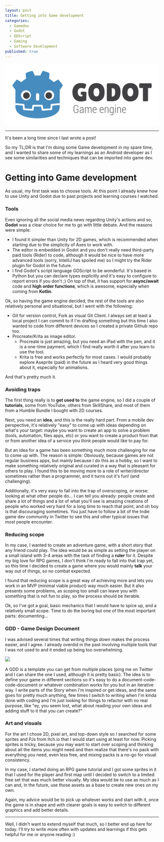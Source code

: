 ```yaml
---
layout: post
title: Getting into Game development
categories:
  - Gamedev
  - Godot
  - GDScript
  - Gaming
  - Software Development
published: true
---
```


![](https://raw.githubusercontent.com/aballano/aballano.github.io/master/images/Godot_logo.svg "Godot logo")

---

It's been a long time since I last wrote a post!

So my TL;DR is that I'm doing some Game development in my spare time, and I wanted to share some of my learnings as an Android developer as I see some similarities and techniques that can be imported into game dev.

# Getting into Game development

As usual, my first task was to choose tools. At this point I already knew how to use Unity and Godot due to past projects and learning courses I watched.

### Tools

Even ignoring all the social media news regarding Unity's actions and so, **Godot** was a clear choice for me to go with little debate. And the reasons were simple:

* I found it simpler than Unity for 2D games, which is recommended when starting due to the simplicity of Axes to work with.
* The editor is embedded in Godot and you don't really need third-party paid tools (Rider) to code, although it would be nice to have more advanced tools (sorry, IntelliJ has spoiled me) so I might try the Rider plugin for Godot in the future.
* I find Godot's script language GDScript to be wonderful. It's based in Python but you can declare types explicitly and it's easy to configure to report errors if you don't ;) On top of that, it has support for **async/await** code and **high order functions**, which is awesome, especially when coming from **Kotlin**.

Ok, so having the game engine decided, the rest of the tools are also relatively personal and situational, but I went with the following:

* Git for version control, Fork as visual Git Client. I always set at least a local project I can commit to if I'm drafting something but this time I also wanted to code from different devices so I created a private Github repo too.
* Procreate/Krita as image editor. 
  * Procreate is just amazing, but you need an iPad with the pen, and it is a one-time payment, which I find really worth it after you learn to use the tool.
  * Krita is free and works perfectly for most cases. I would probably explore Aseprite (paid) in the future as I heard very good things about it, especially for animations.

And that's pretty much it.

### Avoiding traps

The first thing really is to **get used to** the game engine, so I did a couple of **tutorials**, some from YouTube, others from SkillShare, and most of them from a Humble Bundle I bought with 2D courses.

Next, you need an **idea**, and this is the really hard part. From a mobile dev perspective, it's relatively "easy" to come up with ideas depending on what's your target: maybe you want to create an app to solve a problem (tools, automation, files apps, etc) or you want to create a product from that or from another idea of a service you think people would like to pay for.

But an idea for a game has been something much more challenging for me to come up with. The reason is simple: Obviously, because games are not regular business apps, but mainly because I do this as a hobby, so I want to make something relatively original and curated in a way that is pleasant for others to play. I found this to be moving more to a role of writer/director sometimes rather than a programmer, and it turns out it's fun! (and challenging).

Additionally, it's very easy to fall into the trap of overscoping, or worse: looking at what other people do... I can tell you already: people create and share a lot of things and a lot of what you'll see is amazing creations of people who worked very hard for a long time to reach that point, and oh boy is that discouraging sometimes. You just have to follow a bit of the Indie game dev community in Twitter to see this and other typical issues that most people encounter.

### Reducing scope

In my case, I wanted to create an adventure game, with a short story that any friend could play. The idea would be as simple as setting the player on a small island with 3-4 areas with the task of finding a **ruler** for it. Despite my big love for RPG games, I don't think I'm ready to fall into that trap yet, so this time I decided to create a game where you would mainly **talk** your way out of things, so no combat expected.

I found that reducing scope is a great way of achieving more and lets you work in an MVP (minimal viable product) way much easier. But it also presents some problems, as scoping too small can leave you with something that is not fun to play, so the process should be iterable.

Ok, so I've got a goal, basic mechanics that I would have to spice up, and a relatively small scope. Time to do the boring but one of the most important parts: documenting...

### GDD - Game Design Document

I was advised several times that writing things down makes the process easier, and I agree. I already overdid in the past involving multiple tools that I was not used to and it ended up being too overwhelming.

<image width=200 src="https://raw.githubusercontent.com/aballano/aballano.github.io/master/images/gdd.png" />

A GDD is a template you can get from multiple places (ping me on Twitter and I can share the one I used, although it is pretty basic). The idea is to define your game in different sections so it's easy to do a document-code-code-document or whatever combination works for you but in an iterative way. I write parts of the Story when I'm inspired or get ideas, and the same goes for pretty much anything, few times I switch to writing when I'm kinda done with coding and I'm just looking for things to refactor with no real purpose, like "ey, you seem lost, what about reading your own ideas and adding stuff to it that you can create?"


### Art and visuals

For the art I chose 2D, pixel art, and top-down style so I searched for some sprites and PJs from Itch.io that I would start using at least for now. Picking sprites is tricky, because you may want to start over scoping and thinking about all the items you might need and then realize that there's no pack with everything you need, even less free, and mixing packs is a no-go for visual consistency. 

In my case, I started doing an RPG game tutorial and I got some sprites in it that I used for the player and first map until I decided to switch to a limited free set that was much better visually. My idea would be to use as much as I can and, in the future, use those assets as a base to create new ones on my own.

Again, my advice would be to pick up whatever works and start with it, once the game is in shape and with clearer goals is easy to switch to different graphics and add better details.


---

Well, I didn't want to extend myself that much, so I better end up here for today. I'll try to write more often with updates and learnings if this gets helpful for me or anyone reading :)

